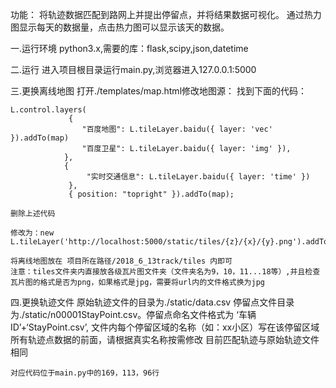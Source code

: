 功能：	将轨迹数据匹配到路网上并提出停留点，并将结果数据可视化。
	通过热力图显示每天的数据量，点击热力图可以显示该天的数据。

一.运行环境
	python3.x,需要的库：flask,scipy,json,datetime

二.运行
	进入项目根目录运行main.py,浏览器进入127.0.0.1:5000

三.更换离线地图
	打开./templates/map.html修改地图源：
	找到下面的代码：

	L.control.layers(
                 {
                    "百度地图": L.tileLayer.baidu({ layer: 'vec' }).addTo(map)
                    "百度卫星": L.tileLayer.baidu({ layer: 'img' }),
                },
                {
                     "实时交通信息": L.tileLayer.baidu({ layer: 'time' })
                 },
                 { position: "topright" }).addTo(map);

    删除上述代码

    修改为：new L.tileLayer('http://localhost:5000/static/tiles/{z}/{x}/{y}.png').addTo(map)
    
    将离线地图放在 项目所在路径/2018_6_13track/tiles 内即可
    注意：tiles文件夹内直接放各级瓦片图文件夹（文件夹名为9，10，11...18等）,并且检查瓦片图的格式是否为png，如果格式是jpg，需要将url内的文件格式换为jpg

四.更换轨迹文件
	原始轨迹文件的目录为./static/data.csv
	停留点文件目录为./static/n00001StayPoint.csv。停留点命名文件格式为 ‘车辆ID’+‘StayPoint.csv’,
    文件内每个停留区域的名称（如：xx小区）写在该停留区域所有轨迹点数据的前面，请根据真实名称按需修改
	目前匹配轨迹与原始轨迹文件相同	

	对应代码位于main.py中的169，113，96行
